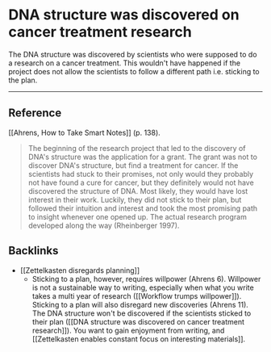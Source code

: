 # DNA structure was discovered on cancer treatment research
The DNA structure was discovered by scientists who were supposed to do a research on a cancer treatment. This wouldn't have happened if the project does not allow the scientists to follow a different path i.e. sticking to the plan.

---
## Reference
[[Ahrens, How to Take Smart Notes]] (p. 138).
> The beginning of the research project that led to the discovery of DNA's structure was the application for a grant. The grant was not to discover DNA's structure, but find a treatment for cancer. If the scientists had stuck to their promises, not only would they probably not have found a cure for cancer, but they definitely would not have discovered the structure of DNA. Most likely, they would have lost interest in their work. Luckily, they did not stick to their plan, but followed their intuition and interest and took the most promising path to insight whenever one opened up. The actual research program developed along the way (Rheinberger 1997).

## Backlinks
* [[Zettelkasten disregards planning]]
	* Sticking to a plan, however, requires willpower (Ahrens 6). Willpower is not a sustainable way to writing, especially when what you write takes a multi year of research ([[Workflow trumps willpower]]). Sticking to a plan will also disregard new discoveries (Ahrens 11). The DNA structure won't be discovered if the scientists sticked to their plan ([[DNA structure was discovered on cancer treatment research]]). You want to gain enjoyment from writing, and [[Zettelkasten enables constant focus on interesting materials]].

<!-- #evergreen #serendipity -->

<!-- {BearID:386163B1-78E4-4C7F-8461-F17558D97BD6-464-0000E66A0EF6EEF8} -->
